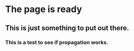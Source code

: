 # The page is ready
## This is just something to put out there.
### This is a test to see if propagation works.
